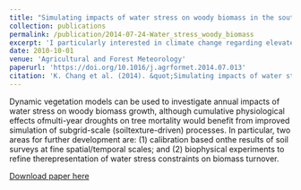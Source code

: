 ```yaml
---
title: "Simulating impacts of water stress on woody biomass in the southernboreal region of western Canada using a dynamic vegetation model"
collection: publications
permalink: /publication/2014-07-24-Water_stress_woody_biomass
excerpt: 'I particularly interested in climate change regarding elevated ambient CO_2 and drought that may consequently affect the growth of crops. In this study, plant physiology, soil carbon, photosynthesis, and soil enzyme activities were programmed to investigate the impacts of elevated CO_2 and drought stress on biomass. I have gained a deep understanding how water stress regulates the plant growth and how to characterize the effects of water stress in a relatively complicated expression in the dynamic vegetation model.'
date: 2010-10-01
venue: 'Agricultural and Forest Meteorology'
paperurl: 'https://doi.org/10.1016/j.agrformet.2014.07.013'
citation: 'K. Chang et al. (2014). &quot;Simulating impacts of water stress on woody biomass in the southernboreal region of western Canada using a dynamic vegetation model.&quot; <i>Agricultural and Forest Meteorology,</i>. 198-199:142–154.'
---
```

Dynamic vegetation models can be used to investigate annual impacts of water stress on woody biomass growth, although cumulative physiological effects ofmulti-year droughts on tree mortality would benefit from improved simulation of subgrid-scale (soiltexture-driven) processes. In particular, two areas for further development are: (1) calibration based onthe results of soil surveys at fine spatial/temporal scales; and (2) biophysical experiments to refine therepresentation of water stress constraints on biomass turnover.

[Download paper here](http://changks.github.io/files/Water_stress_woody_biomass.pdf)
